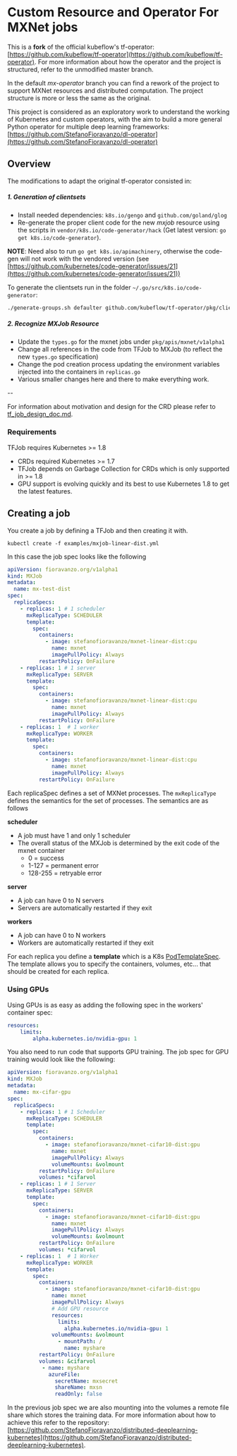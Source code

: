 # Custom Resource and Operator For MXNet jobs

This is a **fork** of the official kubeflow's tf-operator: [https://github.com/kubeflow/tf-operator](https://github.com/kubeflow/tf-operator). For more information about how the operator and the project is structured, refer to the unmodified master branch. 

In the default *mx-operator* branch you can find a rework of the project to support MXNet resources and distributed computation. The project structure is more or less the same as the original.

This project is considered as an exploratory work to understand the working of Kubernetes and custom operators, with the aim to build a more general Python operator for multiple deep learning frameworks: [https://github.com/StefanoFioravanzo/dl-operator](https://github.com/StefanoFioravanzo/dl-operator)

## Overview

The modifications to adapt the original tf-operator consisted in:

##### 1. Generation of clientsets

- Install needed dependencies: `k8s.io/gengo` and `github.com/goland/glog`
- Re-generate the proper client code for the new *mxjob* resource using the scripts in `vendor/k8s.io/code-generator/hack` (Get latest version: `go get k8s.io/code-generator`).

**NOTE**: Need also to run `go get k8s.io/apimachinery`, otherwise the code-gen will not work with the vendored version (see [https://github.com/kubernetes/code-generator/issues/21](https://github.com/kubernetes/code-generator/issues/21))

To generate the clientsets run in the folder `~/.go/src/k8s.io/code-generator`:

```bash
./generate-groups.sh defaulter github.com/kubeflow/tf-operator/pkg/client github.com/kubeflow/tf-operator/pkg/apis mxnet:v1alpha1 
```

##### 2. Recognize MXJob Resource

- Update the `types.go` for the mxnet jobs under `pkg/apis/mxnet/v1alpha1`
- Change all references in the code from TFJob to MXJob (to reflect the new `types.go` specification)
- Change the pod creation process updating the environment variables injected into the containers in `replicas.go`
- Various smaller changes here and there to make everything work.

--

For information about motivation and design for the
CRD please refer to
[tf_job_design_doc.md](tf_job_design_doc.md).

### Requirements

TFJob requires Kubernetes >= 1.8
 * CRDs required Kubernetes >= 1.7
 * TFJob depends on Garbage Collection for CRDs which is only supported
   in >= 1.8
 * GPU support is evolving quickly and its best to use Kubernetes 1.8
   to get the latest features.

## Creating a job

You create a job by defining a TFJob and then creating it with.

```
kubectl create -f examples/mxjob-linear-dist.yml
```

In this case the job spec looks like the following

```yaml
apiVersion: fioravanzo.org/v1alpha1
kind: MXJob
metadata:
  name: mx-test-dist
spec:
  replicaSpecs:
    - replicas: 1 # 1 scheduler
      mxReplicaType: SCHEDULER
      template:
        spec:
          containers:
            - image: stefanofioravanzo/mxnet-linear-dist:cpu
              name: mxnet
              imagePullPolicy: Always
          restartPolicy: OnFailure
    - replicas: 1 # 1 server
      mxReplicaType: SERVER
      template:
        spec:
          containers:
            - image: stefanofioravanzo/mxnet-linear-dist:cpu
              name: mxnet
              imagePullPolicy: Always
          restartPolicy: OnFailure
    - replicas: 1  # 1 worker
      mxReplicaType: WORKER
      template:
        spec:
          containers:
            - image: stefanofioravanzo/mxnet-linear-dist:cpu
              name: mxnet
              imagePullPolicy: Always
          restartPolicy: OnFailure
```

Each replicaSpec defines a set of MXNet processes.
The `mxReplicaType` defines the semantics for the set of processes.
The semantics are as follows

**scheduler**  

- A job must have 1 and only 1 scheduler
- The overall status of the MXJob is determined by the exit code of the
    mxnet container
	- 0 = success
	- 1-127 = permanent error
	- 128-255 = retryable error

**server**

- A job can have 0 to N servers
- Servers are automatically restarted if they exit

**workers**

- A job can have 0 to N workers
- Workers are automatically restarted if they exit

For each replica you define a **template** which is a K8s
[PodTemplateSpec](https://kubernetes.io/docs/api-reference/v1.8/#podtemplatespec-v1-core).
The template allows you to specify the containers, volumes, etc... that
should be created for each replica.

### Using GPUs

Using GPUs is as easy as adding the following spec in the workers' container spec:

```yaml
resources:
	limits:
		alpha.kubernetes.io/nvidia-gpu: 1
```

You also need to run code that supports GPU training. The job spec for GPU training would look like the following:

```yaml
apiVersion: fioravanzo.org/v1alpha1
kind: MXJob
metadata:
  name: mx-cifar-gpu
spec:
  replicaSpecs:
    - replicas: 1 # 1 Scheduler
      mxReplicaType: SCHEDULER
      template:
        spec:
          containers:
            - image: stefanofioravanzo/mxnet-cifar10-dist:gpu
              name: mxnet
              imagePullPolicy: Always
              volumeMounts: &volmount
          restartPolicy: OnFailure
          volumes: *cifarvol
    - replicas: 1 # 1 Server
      mxReplicaType: SERVER
      template:
        spec:
          containers:
            - image: stefanofioravanzo/mxnet-cifar10-dist:gpu
              name: mxnet
              imagePullPolicy: Always
              volumeMounts: &volmount
          restartPolicy: OnFailure
          volumes: *cifarvol
    - replicas: 1  # 1 Worker
      mxReplicaType: WORKER
      template:
        spec:
          containers:
            - image: stefanofioravanzo/mxnet-cifar10-dist:gpu
              name: mxnet
              imagePullPolicy: Always
              # Add GPU resource
              resources:
                limits:
                  alpha.kubernetes.io/nvidia-gpu: 1
              volumeMounts: &volmount
                - mountPath: /
                  name: myshare
          restartPolicy: OnFailure
          volumes: &cifarvol
           - name: myshare
             azureFile:
               secretName: mxsecret
               shareName: mxsn
               readOnly: false
```

In the previous job spec we are also mounting into the volumes a remote file share which stores the training data. For more information about how to achieve this refer to the repository: [https://github.com/StefanoFioravanzo/distributed-deeplearning-kubernetes](https://github.com/StefanoFioravanzo/distributed-deeplearning-kubernetes).